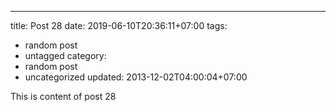 ---
title: Post 28
date: 2019-06-10T20:36:11+07:00
tags:
  - random post
  - untagged
category:
  - random post
  - uncategorized
updated: 2013-12-02T04:00:04+07:00

This is content of post 28